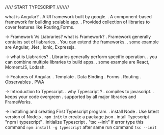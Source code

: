 ///// START TYPESCRIPT ////////

what is Angular?
. A UI framework built by google.
. A component-based framework for building scalable app.
. Provided collection of libraries to cover features like Routing,Forms.

-> Framework Vs Liabraries?
what is Framework?
. Framework generally contains  set of liabraries.
. You can extend the frameworks.
. some example are Angular, .Net , ionic, Expressjs.

-> what is Liabraries?
. Libraries generally perform specific operation.
. you can combine multiple libraries to build apps.
. some example are React, MomentJS, Lodash.

-> Features of Angular.
. Template 
. Data Binding
. Forms 
. Routing 
. Observables
. PWA

-> Introduction to Typescript.
. why Typescript ?
. compiles to javascript.
. keeps your code evergreen 
. supported by all major libraries and FrameWorks.

-> installing and creating First Typescript program.
. install Node 
. Use latest version of Nodejs
. `npm init` to create a package.json
. intall Typescript "npm i typescript"
. initialize Typescript
. "tsc --init" if error type this command `npm install -g typescript` after same run command `tsc --init`